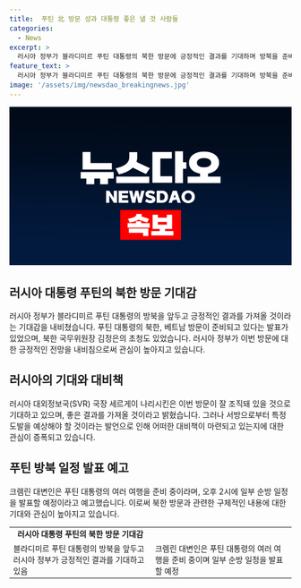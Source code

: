 ```yaml
---
title:  푸틴 北 방문 성과 대통령 좋은 낼 것 사람들
categories:
  - News
excerpt: >
  러시아 정부가 블라디미르 푸틴 대통령의 북한 방문에 긍정적인 결과를 기대하며 방북을 준비 중이라고 밝혔다. 푸틴 대통령의 대변인은 순방 일정을 발표할 예정이라며 이번 주 매우 바쁘고 역동적으로 보낼 것이라고 밝혔고, 러시아 대외정보국(SVR) 국장 또한 좋은 결과를 기대했다. 이에 앞서 푸틴 대통령의 북한, 베트남 방문이 준비 중이라는 발표가 있었으며, 북한 국무위원장 김정은은 지난해 푸틴 대통령을 북한에 초청한 적이 있다.
feature_text: >
  러시아 정부가 블라디미르 푸틴 대통령의 북한 방문에 긍정적인 결과를 기대하며 방북을 준비 중이라고 밝혔다. 푸틴 대통령의 대변인은 순방 일정을 발표할 예정이라며 이번 주 매우 바쁘고 역동적으로 보낼 것이라고 밝혔고, 러시아 대외정보국(SVR) 국장 또한 좋은 결과를 기대했다. 이에 앞서 푸틴 대통령의 북한, 베트남 방문이 준비 중이라는 발표가 있었으며, 북한 국무위원장 김정은은 지난해 푸틴 대통령을 북한에 초청한 적이 있다.
image: '/assets/img/newsdao_breakingnews.jpg'
---
```


<p><img src="/assets/img/newsdao_breakingnews.jpg" alt="pcversion 속보" /></p>

<h2 data-ke-size="size26">러시아 대통령 푸틴의 북한 방문 기대감</h2>

<p data-ke-size="size16">러시아 정부가 블라디미르 푸틴 대통령의 방북을 앞두고 긍정적인 결과를 가져올 것이라는 기대감을 내비쳤습니다. 푸틴 대통령의 북한, 베트남 방문이 준비되고 있다는 발표가 있었으며, 북한 국무위원장 김정은의 초청도 있었습니다. 러시아 정부가 이번 방문에 대한 긍정적인 전망을 내비침으로써 관심이 높아지고 있습니다.</p>

<h2 data-ke-size="size26">러시아의 기대와 대비책</h2>

<p data-ke-size="size16">러시아 대외정보국(SVR) 국장 세르게이 나리시킨은 이번 방문이 잘 조직돼 있을 것으로 기대하고 있으며, 좋은 결과를 가져올 것이라고 밝혔습니다. 그러나 서방으로부터 특정 도발을 예상해야 할 것이라는 발언으로 인해 어떠한 대비책이 마련되고 있는지에 대한 관심이 증폭되고 있습니다.</p>

<h2 data-ke-size="size26">푸틴 방북 일정 발표 예고</h2>

<p data-ke-size="size16">크렘린 대변인은 푸틴 대통령의 여러 여행을 준비 중이라며, 오후 2시에 일부 순방 일정을 발표할 예정이라고 예고했습니다. 이로써 북한 방문과 관련한 구체적인 내용에 대한 기대와 관심이 높아지고 있습니다.</p>

<table>
    <tr>
        <td style="text-align: center; height: 17px;"><b>러시아 대통령 푸틴의 북한 방문 기대감</b></td>
    </tr>
    <td style="text-align: left; height: 17px;">블라디미르 푸틴 대통령의 방북을 앞두고 러시아 정부가 긍정적인 결과를 기대하고 있음</td>
    <td style="text-align: left; height: 17px;">크렘린 대변인은 푸틴 대통령의 여러 여행을 준비 중이며 일부 순방 일정을 발표할 예정</td>
</table>

<p data-ke-size="size16">&nbsp;</p>

